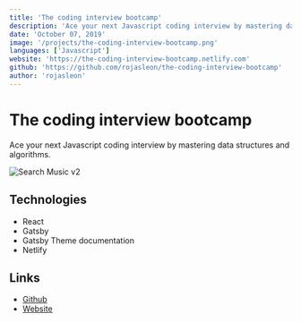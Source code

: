 ```yaml
---
title: 'The coding interview bootcamp'
description: 'Ace your next Javascript coding interview by mastering data structures and algorithms.'
date: 'October 07, 2019'
image: '/projects/the-coding-interview-bootcamp.png'
languages: ['Javascript']
website: 'https://the-coding-interview-bootcamp.netlify.com'
github: 'https://github.com/rojasleon/the-coding-interview-bootcamp'
author: 'rojasleon'
---
```


# The coding interview bootcamp

Ace your next Javascript coding interview by mastering data structures and algorithms.

![Search Music v2](/projects/the-coding-interview-bootcamp.png)

## Technologies

- React
- Gatsby
- Gatsby Theme documentation
- Netlify

## Links

- [Github](https://github.com/rojasleon/the-coding-interview-bootcamp 'Github')
- [Website](https://the-coding-interview-bootcamp.netlify.com 'The coding interview bootcamp')

